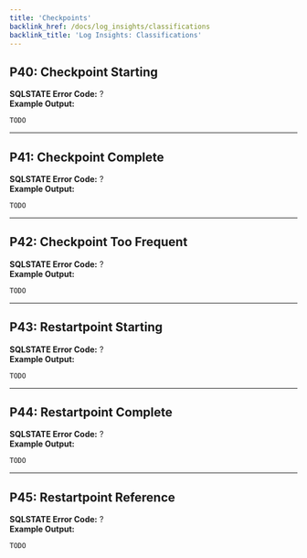 ```yaml
---
title: 'Checkpoints'
backlink_href: /docs/log_insights/classifications
backlink_title: 'Log Insights: Classifications'
---
```


## <a name="P40"></a> P40: Checkpoint Starting

**SQLSTATE Error Code:** ?<br />
**Example Output:**

```
TODO
```

---

## <a name="P41"></a> P41: Checkpoint Complete

**SQLSTATE Error Code:** ?<br />
**Example Output:**

```
TODO
```

---

## <a name="P42"></a> P42: Checkpoint Too Frequent

**SQLSTATE Error Code:** ?<br />
**Example Output:**

```
TODO
```

---

## <a name="P43"></a> P43: Restartpoint Starting

**SQLSTATE Error Code:** ?<br />
**Example Output:**

```
TODO
```

---

## <a name="P44"></a> P44: Restartpoint Complete

**SQLSTATE Error Code:** ?<br />
**Example Output:**

```
TODO
```

---

## <a name="P45"></a> P45: Restartpoint Reference

**SQLSTATE Error Code:** ?<br />
**Example Output:**

```
TODO
```
